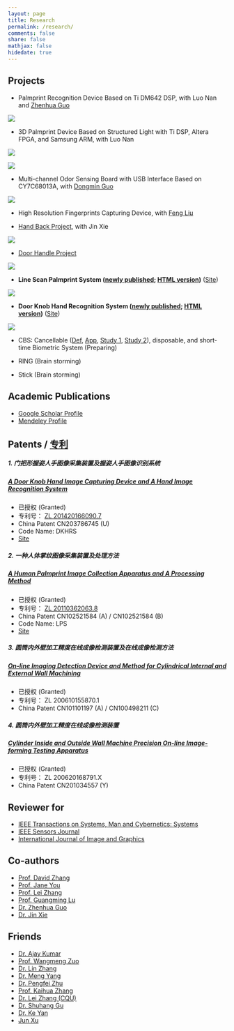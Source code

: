```yaml
---
layout: page
title: Research
permalink: /research/
comments: false
share: false
mathjax: false
hidedate: true
---
```


## Projects ##

+ Palmprint Recognition Device Based on Ti DM642 DSP, with Luo Nan and [Zhenhua Guo][cszhguo]

![](/images/fig_dsp_palmprint.png)

+ 3D Palmprint Device Based on Structured Light with Ti DSP, Altera FPGA, and Samsung ARM, with Luo Nan

![](/images/fig_3d_palmprint.png)

![](/images/fig_dsp_3d_palmprint.png)

+ Multi-channel Odor Sensing Board with USB Interface Based on CY7C68013A, with [Dongmin Guo][csdmguo]

![](/images/fig_odor_sensors.jpg)

+ High Resolution Fingerprints Capturing Device, with [Feng Liu](csfliu)

+ [Hand Back Project](/handback), with Jin Xie

[![](/images/fig_handback.jpg)](/handback)

+ [Door Handle Project](/doorhandle)

[![](/images/fig_doorhandle.png)](/doorhandle)

+ **Line Scan Palmprint System ([newly published][SMCA-LPS]; [HTML version](/lps/lps/))** ([Site](/lps))

[![](/images/fig_linescan.png)](/lps)

+ **Door Knob Hand Recognition System ([newly published][SMCA-DKHRS]; [HTML version](/doorknob/dkhrs))** ([Site](/doorknob))

[![](/images/fig_doorknob.png)](/doorknob)

+ CBS: Cancellable ([Def](http://www.scholarpedia.org/article/Cancelable_biometrics), [App](http://perso.telecom-paristech.fr/~chollet/Biblio/Articles/Domaines/BIOMET/ratha.pdf), [Study 1](http://www.comp.hkbu.edu.hk/~ycfeng/project/Cancelable%20biometrics%20and%20annotations%20on%20biohash.pdf), [Study 2](http://www.sciencedirect.com/science/article/pii/S1877050912000737)), disposable, and short-time Biometric System (Preparing)

+ RING (Brain storming)

+ Stick (Brain storming)

## Academic Publications ##

+ [Google Scholar Profile](http://scholar.google.com.hk/citations?user=zgRM4foAAAAJ&hl=en)
+ [Mendeley Profile](https://www.mendeley.com/profiles/xiaofeng-qu1/)

## Patents / [专利](http://www.pss-system.gov.cn/sipopublicsearch/search/searchHomeIndex.shtml) ##

##### 1. 门把形握姿人手图像采集装置及握姿人手图像识别系统
##### <a href="http://www.google.com/patents/CN203786745U?cl=en" target="_blank">A Door Knob Hand Image Capturing Device and A Hand Image Recognition System</a>

+ 已授权 (Granted)
+ 专利号： [ZL 201420166090.7](/docs/ZL201420166090.7.pdf)
+ China Patent CN203786745 (U)
+ Code Name: DKHRS
+ [Site](/doorknob)

##### 2. 一种人体掌纹图像采集装置及处理方法
##### <a href="http://www.google.com/patents/CN102521584B?cl=en" target="_blank">A Human Palmprint Image Collection Apparatus and A Processing Method</a>

+ 已授权 (Granted)
+ 专利号： [ZL 20110362063.8](http://www.linescanpalmprint.ml/docs/CN102521584B.pdf)
+ China Patent CN102521584 (A) / CN102521584 (B)
+ Code Name: LPS
+ [Site](/lps)

##### 3. 圆筒内外壁加工精度在线成像检测装置及在线成像检测方法
##### <a href="http://www.google.com/patents/CN100498211C?cl=en" target="_blank">On-line Imaging Detection Device and Method for Cylindrical Internal and External Wall Machining</a>

+ 已授权 (Granted)
+ 专利号： ZL 200610155870.1
+ China Patent CN101101197 (A) / CN100498211 (C)

##### 4. 圆筒内外壁加工精度在线成像检测装置
##### <a href="https://www.google.com/patents/CN201034557Y?cl=en" target="_blank">Cylinder Inside and Outside Wall Machine Precision On-line Image-forming Testing Apparatus</a>

+ 已授权 (Granted)
+ 专利号： ZL 200620168791.X
+ China Patent CN201034557 (Y)

## Reviewer for ##

+ [IEEE Transactions on Systems, Man and Cybernetics: Systems](http://ieeexplore.ieee.org/xpl/RecentIssue.jsp?punumber=6221021)
+ [IEEE Sensors Journal](http://ieeexplore.ieee.org/xpl/RecentIssue.jsp?punumber=7361)
+ [International Journal of Image and Graphics](http://www.worldscientific.com/worldscinet/ijig)

## Co-authors ##

+ [Prof. David Zhang][csdzhang]
+ [Prof. Jane You](http://www4.comp.polyu.edu.hk/~csyjia)
+ [Prof. Lei Zhang](http://www4.comp.polyu.edu.hk/~cslzhang)
+ [Prof. Guangming Lu][csgmlu]
+ [Dr. Zhenhua Guo][cszhguo]
+ [Dr. Jin Xie](https://csjin.github.io/)

## Friends ##

+ [Dr. Ajay Kumar](http://www4.comp.polyu.edu.hk/~csajaykr)
+ [Prof. Wangmeng Zuo](http://homepage.hit.edu.cn/pages/wangmengzuo)
+ [Dr. Lin Zhang](http://sse.tongji.edu.cn/linzhang)
+ [Dr. Meng Yang](http://csse.szu.edu.cn/staff/yangm/)
+ [Dr. Pengfei Zhu](http://cs.tju.edu.cn/faculty/zhupengfei/faculty-standard/)
+ [Prof. Kaihua Zhang](http://kaihuazhang.net/)
+ [Dr. Lei Zhang (CQU)](http://www.leizhang.tk)
+ [Dr. Shuhang Gu](https://sites.google.com/site/shuhanggu/home)
+ [Dr. Ke Yan](http://yanke23.com/)
+ [Jun Xu](http://www4.comp.polyu.edu.hk/~csjunxu/)



[SMCA-LPS]: http://ieeexplore.ieee.org/xpl/articleDetails.jsp?arnumber=7390297
[csxfqu]: /about
[csdzhang]: http://www4.comp.polyu.edu.hk/~csdzhang/
[csgmlu]: http://www.hitsz.edu.cn/body/shizi/detailen.php?strID=396
[cszhguo]: http://www.sz.tsinghua.edu.cn/publish/sz/139/2012/20120420104947649501973/20120420104947649501973_.html
[csdmguo]: https://sites.google.com/site/guodongmin/
[SMCA-DKHRS]: http://ieeexplore.ieee.org/xpl/articleDetails.jsp?arnumber=7433472
[csfliu]: http://www.scholat.com/liufeng
